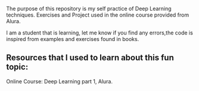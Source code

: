 The purpose of this repository is my self practice of Deep Learning techniques. Exercises and Project used in the online course provided from Alura.

I am a student that is learning, let me know if you find any errors,the code is inspired from examples and exercises found in books.




## Resources that I used to learn about this fun topic:
Online Course: Deep Learning part 1, Alura.
